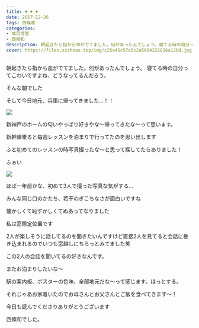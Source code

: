 ```yaml
---
title: ♦︎ ♦︎ ♦︎
date: 2017-12-26
tags: 西條和
categories: 
- 成员博客
- 西條和
description: 朝起きたら指から血がでてました。何があったんでしょう。寝てる時の自分ってこわいですよね、どうなってるんだろう。そんな朝でしたそして今日地元、兵庫に帰ってきま...
cover: https://files.zzzhxxx.top/img/c25a45c57a5c2a5664222826a120d.jpg 
---
```








朝起きたら指から血がでてました。何があったんでしょう。
寝てる時の自分ってこわいですよね、どうなってるんだろう。

そんな朝でした










そして今日地元、兵庫に帰ってきました…！！




![](https://files.zzzhxxx.top/img/c25a45c57a5c2a5664222826a120d.jpg)






新神戸のホームの匂いやっぱり好きやな〜帰ってきたな〜って思います。










新幹線乗ると毎週レッスンを泊まりで行ってたのを思い出します






ふと初めてのレッスンの時写真撮ったな〜と思って探してたらありました！









ふぁい

![](https://files.zzzhxxx.top/img/c25a45c57a5c2a5664222826a120d-01.jpg)











ほぼ一年前かな、初めて3人で撮った写真な気がする…






みんな同じ口のかたち、若干のぎこちなさが面白いですね




懐かしくて恥ずかしくてぬあってなりました











私は窓際定位置です






2人が楽しそうに話してるのを聞きたいんですけど直接2人を見てると会話に巻き込まれるのでいつも窓越しにちらっとみてました笑





この2人の会話を聞いてるの好きなんです。







またお泊まりしたいな〜














駅の案内板、ポスターの色味、全部地元だな〜って感じます。ほっとする。








それじゃあお家着いたのでお母さんとお父さんとご飯を食べてきます〜！















今日も読んでくださりありがとうございます




西條和でした。


